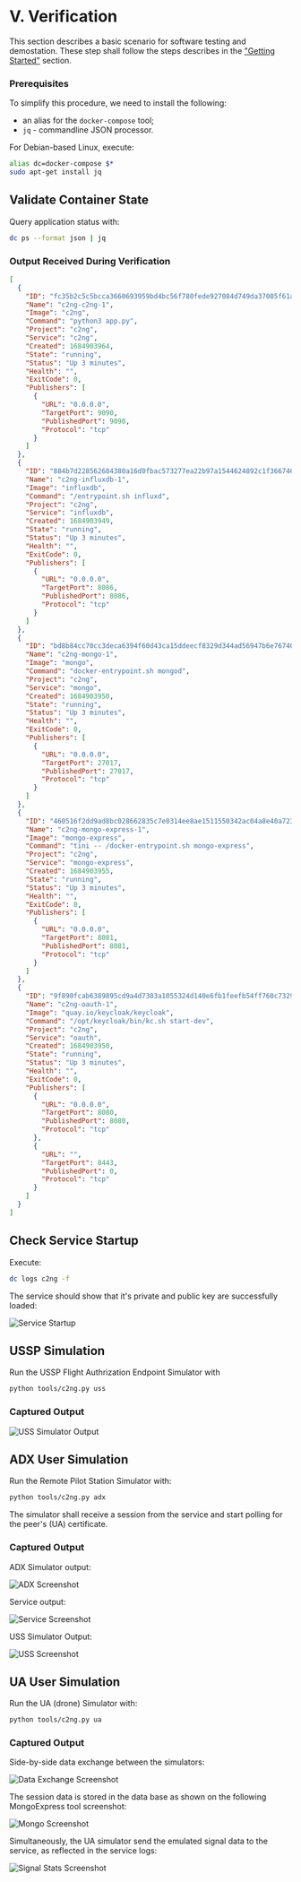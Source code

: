 # V. Verification

This section describes a basic scenario for software testing and demostation. These step shall follow the steps describes in the ["Getting Started"](./START.md#launch-sequence) section.

### Prerequisites

To simplify this procedure, we need to install the following:

* an alias for the `docker-compose` tool;
* `jq` - commandline JSON processor.

For Debian-based Linux, execute:

```sh
alias dc=docker-compose $*
sudo apt-get install jq
```

## Validate Container State

Query application status with:

```sh
dc ps --format json | jq
```

### Output Received During Verification

```json
[
  {
    "ID": "fc35b2c5c5bcca3660693959bd4bc56f780fede927084d749da37005f61ad50b",
    "Name": "c2ng-c2ng-1",
    "Image": "c2ng",
    "Command": "python3 app.py",
    "Project": "c2ng",
    "Service": "c2ng",
    "Created": 1684903964,
    "State": "running",
    "Status": "Up 3 minutes",
    "Health": "",
    "ExitCode": 0,
    "Publishers": [
      {
        "URL": "0.0.0.0",
        "TargetPort": 9090,
        "PublishedPort": 9090,
        "Protocol": "tcp"
      }
    ]
  },
  {
    "ID": "884b7d228562684380a16d0fbac573277ea22b97a1544624892c1f3667463315",
    "Name": "c2ng-influxdb-1",
    "Image": "influxdb",
    "Command": "/entrypoint.sh influxd",
    "Project": "c2ng",
    "Service": "influxdb",
    "Created": 1684903949,
    "State": "running",
    "Status": "Up 3 minutes",
    "Health": "",
    "ExitCode": 0,
    "Publishers": [
      {
        "URL": "0.0.0.0",
        "TargetPort": 8086,
        "PublishedPort": 8086,
        "Protocol": "tcp"
      }
    ]
  },
  {
    "ID": "bd8b84cc70cc3deca6394f60d43ca15ddeecf8329d344ad56947b6e76740df7d",
    "Name": "c2ng-mongo-1",
    "Image": "mongo",
    "Command": "docker-entrypoint.sh mongod",
    "Project": "c2ng",
    "Service": "mongo",
    "Created": 1684903950,
    "State": "running",
    "Status": "Up 3 minutes",
    "Health": "",
    "ExitCode": 0,
    "Publishers": [
      {
        "URL": "0.0.0.0",
        "TargetPort": 27017,
        "PublishedPort": 27017,
        "Protocol": "tcp"
      }
    ]
  },
  {
    "ID": "460516f2dd9ad8bc028662835c7e0314ee8ae1511550342ac04a8e40a7232e4a",
    "Name": "c2ng-mongo-express-1",
    "Image": "mongo-express",
    "Command": "tini -- /docker-entrypoint.sh mongo-express",
    "Project": "c2ng",
    "Service": "mongo-express",
    "Created": 1684903955,
    "State": "running",
    "Status": "Up 3 minutes",
    "Health": "",
    "ExitCode": 0,
    "Publishers": [
      {
        "URL": "0.0.0.0",
        "TargetPort": 8081,
        "PublishedPort": 8081,
        "Protocol": "tcp"
      }
    ]
  },
  {
    "ID": "9f890fcab6389895cd9a4d7303a1055324d140e6fb1feefb54ff760c73293e43",
    "Name": "c2ng-oauth-1",
    "Image": "quay.io/keycloak/keycloak",
    "Command": "/opt/keycloak/bin/kc.sh start-dev",
    "Project": "c2ng",
    "Service": "oauth",
    "Created": 1684903950,
    "State": "running",
    "Status": "Up 3 minutes",
    "Health": "",
    "ExitCode": 0,
    "Publishers": [
      {
        "URL": "0.0.0.0",
        "TargetPort": 8080,
        "PublishedPort": 8080,
        "Protocol": "tcp"
      },
      {
        "URL": "",
        "TargetPort": 8443,
        "PublishedPort": 0,
        "Protocol": "tcp"
      }
    ]
  }
]
```

## Check Service Startup

Execute:

```sh
dc logs c2ng -f
```

The service should show that it's private and public key are successfully loaded:

![Service Startup](./images/ServiceStart.png)

## USSP Simulation

Run the USSP Flight Authrization Endpoint Simulator with

```sh
python tools/c2ng.py uss
```

### Captured Output

![USS Simulator Output](./images/UssStart.png)

## ADX User Simulation

Run the Remote Pilot Station Simulator with:

```sh
python tools/c2ng.py adx
```

The simulator shall receive a session from the service and start polling for the peer's (UA) certificate.

### Captured Output

ADX Simulator output:

![ADX Screenshot](./images/AdxStart.png)

Service output:

![Service Screenshot](./images/ServiceAdxPollingpng.png)

USS Simulator Output:

![USS Screenshot](./images/UssSimApprove.png)

## UA User Simulation

Run the UA (drone) Simulator with:

```sh
python tools/c2ng.py ua
```

### Captured Output

Side-by-side data exchange between the simulators:

![Data Exchange Screenshot](./images/DataExchange.png)

The session data is stored in the data base as shown on the following MongoExpress tool screenshot:

![Mongo Screenshot](./images/MongoSnapshot.png)

Simultaneously, the UA simulator send the emulated signal data to the service, as reflected in the service logs:

![Signal Stats Screenshot](./images/SignalStats.png)
